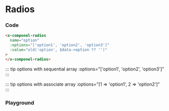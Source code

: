 # Radios

### Code

```html
<x-componel-radios
  name="option"
  :options="['option1', 'option2', 'option3']"
  :value="old('option', $data->option ?? '')"
>
</x-componel-radios>
```

::: tip options with sequential array
:options="['option1', 'option2', 'option3']"
:::

::: tip options with associate array
:options="[1 => 'option1', 2 => 'option2']"
:::

### Playground

<radios-RadiosPlayground />
